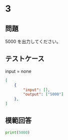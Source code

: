 # 3

## 問題

5000 を出力してください。

## テストケース
input = none
```json
[
	{
		"input": [],
		"output": ["5000"]
  	},
]
```

## 模範回答
```python
print(5000)
```